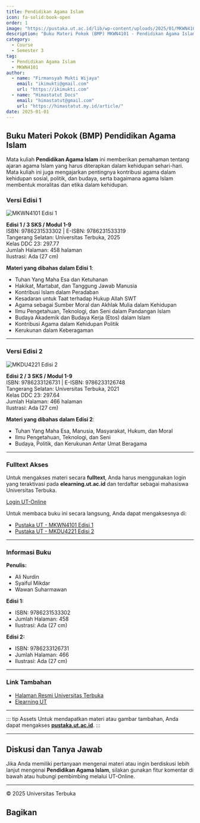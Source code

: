 ```yaml
--- 
title: Pendidikan Agama Islam
icon: fa-solid:book-open
order: 1
image: "https://pustaka.ut.ac.id/lib/wp-content/uploads/2025/01/MKWN4101.webp"
description: "Buku Materi Pokok (BMP) MKWN4101 - Pendidikan Agama Islam"
category:
  - Course
  - Semester 3
tag:
  - Pendidikan Agama Islam
  - MKWN4101
author:
  - name: "Firmansyah Mukti Wijaya"
    email: "ikimukti@gmail.com"
    url: "https://ikimukti.com"
  - name: "Himastatut Docs"
    email: "himastatut@gmail.com"
    url: "https://himastatut.my.id/article/"
date: 2025-01-01
--- 
```


## Buku Materi Pokok (BMP) Pendidikan Agama Islam

Mata kuliah **Pendidikan Agama Islam** ini memberikan pemahaman tentang ajaran agama Islam yang harus diterapkan dalam kehidupan sehari-hari. Mata kuliah ini juga mengajarkan pentingnya kontribusi agama dalam kehidupan sosial, politik, dan budaya, serta bagaimana agama Islam membentuk moralitas dan etika dalam kehidupan.

### Versi Edisi 1

![MKWN4101 Edisi 1](https://pustaka.ut.ac.id/lib/wp-content/uploads/2025/01/MKWN4101.webp)

**Edisi 1 / 3 SKS / Modul 1-9**  
ISBN: 9786231533302 | E-ISBN: 9786231533319  
Tangerang Selatan: Universitas Terbuka, 2025  
Kelas DDC 23: 297.77  
Jumlah Halaman: 458 halaman  
Ilustrasi: Ada (27 cm)  

**Materi yang dibahas dalam Edisi 1**:
- Tuhan Yang Maha Esa dan Ketuhanan
- Hakikat, Martabat, dan Tanggung Jawab Manusia
- Kontribusi Islam dalam Peradaban
- Kesadaran untuk Taat terhadap Hukup Allah SWT
- Agama sebagai Sumber Moral dan Akhlak Mulia dalam Kehidupan
- Ilmu Pengetahuan, Teknologi, dan Seni dalam Pandangan Islam
- Budaya Akademik dan Budaya Kerja (Etos) dalam Islam
- Kontribusi Agama dalam Kehidupan Politik
- Kerukunan dalam Keberagaman

--- 

### Versi Edisi 2

![MKDU4221 Edisi 2](https://pustaka.ut.ac.id/lib/wp-content/uploads/2022/02/MKDU442102.jpg)

**Edisi 2 / 3 SKS / Modul 1-9**  
ISBN: 9786233126731 | E-ISBN: 9786233126748  
Tangerang Selatan: Universitas Terbuka, 2021  
Kelas DDC 23: 297.64  
Jumlah Halaman: 466 halaman  
Ilustrasi: Ada (27 cm)  

**Materi yang dibahas dalam Edisi 2**:
- Tuhan Yang Maha Esa, Manusia, Masyarakat, Hukum, dan Moral
- Ilmu Pengetahuan, Teknologi, dan Seni
- Budaya, Politik, dan Kerukunan Antar Umat Beragama

--- 

### Fulltext Akses

Untuk mengakses materi secara **fulltext**, Anda harus menggunakan login yang teraktivasi pada **elearning.ut.ac.id** dan terdaftar sebagai mahasiswa Universitas Terbuka.

[Login UT-Online](http://elearning.ut.ac.id)

Untuk membaca buku ini secara langsung, Anda dapat mengaksesnya di:
- [Pustaka UT - MKWN4101 Edisi 1](https://pustaka.ut.ac.id/lib/mkwn4101-pendidikan-agama-islam/)
- [Pustaka UT - MKDU4221 Edisi 2](https://pustaka.ut.ac.id/lib/mkdu4221-pendidikan-agama-islam-edisi-2/)

--- 

### Informasi Buku

**Penulis:**
- Ali Nurdin
- Syaiful Mikdar
- Wawan Suharmawan

**Edisi 1:**
- ISBN: 9786231533302
- Jumlah Halaman: 458
- Ilustrasi: Ada (27 cm)

**Edisi 2:**
- ISBN: 9786233126731
- Jumlah Halaman: 466
- Ilustrasi: Ada (27 cm)

--- 

### Link Tambahan

- [Halaman Resmi Universitas Terbuka](https://www.ut.ac.id)
- [Elearning UT](http://elearning.ut.ac.id)

--- 

::: tip Assets
Untuk mendapatkan materi atau gambar tambahan, Anda dapat mengakses **[pustaka.ut.ac.id](https://pustaka.ut.ac.id)**.
:::

--- 

## Diskusi dan Tanya Jawab

Jika Anda memiliki pertanyaan mengenai materi atau ingin berdiskusi lebih lanjut mengenai **Pendidikan Agama Islam**, silakan gunakan fitur komentar di bawah atau hubungi pembimbing melalui UT-Online.

--- 

<footer>
  <p>© 2025 Universitas Terbuka</p>
</footer>


## Bagikan
<Share colorful />
<GitContributors />
<GitChangelog />